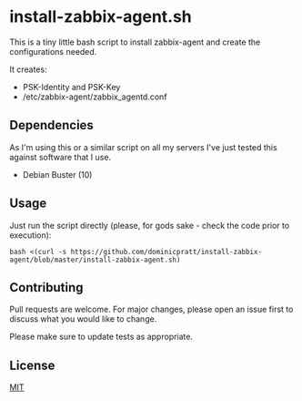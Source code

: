 # install-zabbix-agent.sh

This is a tiny little bash script to install zabbix-agent and create the configurations needed.

It creates:

* PSK-Identity and PSK-Key
* /etc/zabbix-agent/zabbix_agentd.conf

## Dependencies

As I'm using this or a similar script on all my servers I've just tested this against software that I use.

* Debian Buster (10)

## Usage

Just run the script directly (please, for gods sake - check the code prior to execution):

```
bash <(curl -s https://github.com/dominicpratt/install-zabbix-agent/blob/master/install-zabbix-agent.sh)
```

## Contributing
Pull requests are welcome. For major changes, please open an issue first to discuss what you would like to change.

Please make sure to update tests as appropriate.

## License
[MIT](https://choosealicense.com/licenses/mit/)